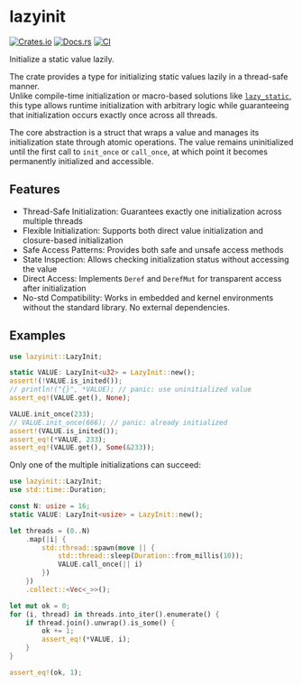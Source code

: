 # lazyinit

[![Crates.io](https://img.shields.io/crates/v/lazyinit)](https://crates.io/crates/lazyinit)
[![Docs.rs](https://docs.rs/lazyinit/badge.svg)](https://docs.rs/lazyinit)
[![CI](https://github.com/arceos-org/lazyinit/actions/workflows/ci.yml/badge.svg?branch=main)](https://github.com/arceos-org/lazyinit/actions/workflows/ci.yml)

Initialize a static value lazily.

The crate provides a type for initializing static values lazily in a thread-safe manner.  
Unlike compile-time initialization or macro-based solutions like [`lazy_static`][1], this type allows runtime initialization with arbitrary logic while guaranteeing that initialization occurs exactly once across all threads.

The core abstraction is a struct that wraps a value and manages its initialization state through atomic operations. The value remains uninitialized until the first call to `init_once` or `call_once`, at which point it becomes permanently initialized and accessible.

[1]: https://docs.rs/lazy_static

## Features

- Thread-Safe Initialization: Guarantees exactly one initialization across multiple threads
- Flexible Initialization: Supports both direct value initialization and closure-based initialization
- Safe Access Patterns: Provides both safe and unsafe access methods
- State Inspection: Allows checking initialization status without accessing the value
- Direct Access: Implements `Deref` and `DerefMut` for transparent access after initialization
- No-std Compatibility: Works in embedded and kernel environments without the standard library. No external dependencies.

## Examples

```rust
use lazyinit::LazyInit;

static VALUE: LazyInit<u32> = LazyInit::new();
assert!(!VALUE.is_inited());
// println!("{}", *VALUE); // panic: use uninitialized value
assert_eq!(VALUE.get(), None);

VALUE.init_once(233);
// VALUE.init_once(666); // panic: already initialized
assert!(VALUE.is_inited());
assert_eq!(*VALUE, 233);
assert_eq!(VALUE.get(), Some(&233));
```

Only one of the multiple initializations can succeed:

```rust
use lazyinit::LazyInit;
use std::time::Duration;

const N: usize = 16;
static VALUE: LazyInit<usize> = LazyInit::new();

let threads = (0..N)
    .map(|i| {
        std::thread::spawn(move || {
            std::thread::sleep(Duration::from_millis(10));
            VALUE.call_once(|| i)
        })
    })
    .collect::<Vec<_>>();

let mut ok = 0;
for (i, thread) in threads.into_iter().enumerate() {
    if thread.join().unwrap().is_some() {
        ok += 1;
        assert_eq!(*VALUE, i);
    }
}

assert_eq!(ok, 1);
```
